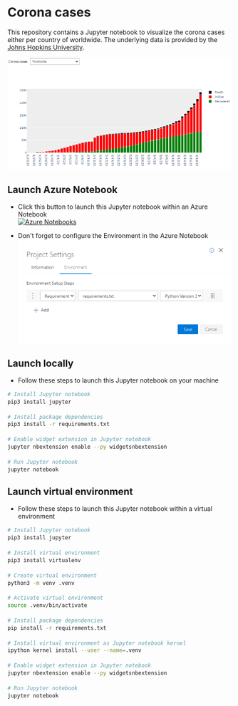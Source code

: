 # Corona cases
This repository contains a Jupyter notebook to visualize the corona cases either per country of worldwide. The underlying data is provided by the [Johns Hopkins University](https://github.com/CSSEGISandData/COVID-19/). 

![Bar Chart](assets/bar_chart.png)

## Launch Azure Notebook
- Click this button to launch this Jupyter notebook within an Azure Notebook<br/>
[![Azure Notebooks](https://notebooks.azure.com/launch.png)](https://notebooks.azure.com/import/gh/fawohlsc/corona-cases)

- Don't forget to configure the Environment in the Azure Notebook
![Azure Notebook Environment](assets/notebook_enviroment.png)

## Launch locally
- Follow these steps to launch this Jupyter notebook on your machine
```bash
# Install Jupyter notebook
pip3 install jupyter

# Install package dependencies
pip3 install -r requirements.txt

# Enable widget extension in Jupyter notebook
jupyter nbextension enable --py widgetsnbextension

# Run Jupyter notebook
jupyter notebook
```

## Launch virtual environment
- Follow these steps to launch this Jupyter notebook within a virtual environment

```bash
# Install Jupyter notebook
pip3 install jupyter

# Install virtual environment
pip3 install virtualenv

# Create virtual environment
python3 -m venv .venv

# Activate virtual environment
source .venv/bin/activate

# Install package dependencies
pip install -r requirements.txt

# Install virtual environment as Jupyter notebook kernel
ipython kernel install --user --name=.venv

# Enable widget extension in Jupyter notebook
jupyter nbextension enable --py widgetsnbextension

# Run Jupyter notebook
jupyter notebook
```
